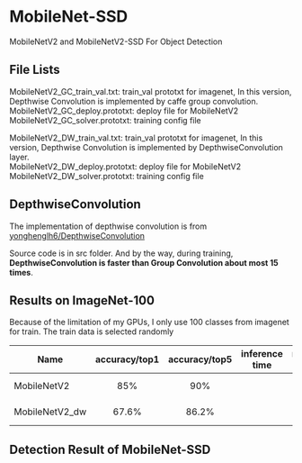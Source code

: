 # MobileNet-SSD
MobileNetV2 and MobileNetV2-SSD For Object Detection   

## File Lists  

MobileNetV2_GC_train_val.txt: train_val prototxt for imagenet, In this version, Depthwise Convolution is implemented by caffe group convolution.   
MobileNetV2_GC_deploy.prototxt: deploy file for MobileNetV2  
MobileNetV2_GC_solver.prototxt: training config file    


MobileNetV2_DW_train_val.txt: train_val prototxt for imagenet, In this version, Depthwise Convolution is implemented by DepthwiseConvolution layer.   
MobileNetV2_DW_deploy.prototxt: deploy file for MobileNetV2  
MobileNetV2_DW_solver.prototxt: training config file  


## DepthwiseConvolution  
The implementation of depthwise convolution is from [yonghenglh6/DepthwiseConvolution
](https://github.com/yonghenglh6/DepthwiseConvolution)  

Source code is in src folder. And by the way, during training, **DepthwiseConvolution is faster than Group Convolution about most 15 times**.

## Results on ImageNet-100
Because of the limitation of my GPUs, I only use 100 classes from imagenet for train. The train data is selected randomly

| Name | accuracy/top1 | accuracy/top5 | inference time | model size |Depthwise conv type |
| - | :-: | :-: | :-: | :-: | -: |
| MobileNetV2 | 85% | 90% | | |group convolution |
| MobileNetV2_dw | 67.6% | 86.2% | | | depthwise convolution |


## Detection Result of MobileNet-SSD
